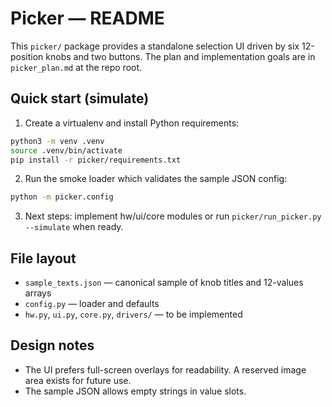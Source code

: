 Picker — README
================

This `picker/` package provides a standalone selection UI driven by six 12-position knobs
and two buttons. The plan and implementation goals are in `picker_plan.md` at the repo root.

Quick start (simulate)
----------------------

1. Create a virtualenv and install Python requirements:

```bash
python3 -m venv .venv
source .venv/bin/activate
pip install -r picker/requirements.txt
```

2. Run the smoke loader which validates the sample JSON config:

```bash
python -m picker.config
```

3. Next steps: implement hw/ui/core modules or run `picker/run_picker.py --simulate` when ready.

File layout
-----------
- `sample_texts.json` — canonical sample of knob titles and 12-values arrays
- `config.py` — loader and defaults
- `hw.py`, `ui.py`, `core.py`, `drivers/` — to be implemented

Design notes
------------
- The UI prefers full-screen overlays for readability. A reserved image area exists for future use.
- The sample JSON allows empty strings in value slots.
